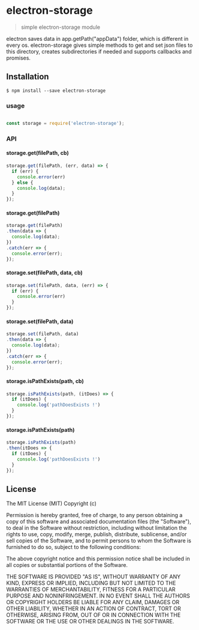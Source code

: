 # electron-storage

> simple electron-storage module

electron saves data in app.getPath("appData") folder, which is different in every os.
electron-storage gives simple methods to get and set json files to this directory,
creates subdirectories if needed and supports callbacks and promises.

## Installation

```
$ npm install --save electron-storage
```
### usage
```js

const storage = require('electron-storage');
```
### API

#### storage.get(filePath, cb)
```js
storage.get(filePath, (err, data) => {
  if (err) {
    console.error(err)
  } else {
    console.log(data);
  }
});
```

#### storage.get(filePath)
```js
storage.get(filePath)
.then(data => {
  console.log(data);
})
.catch(err => {
  console.error(err);
});
```

#### storage.set(filePath, data, cb)
```js
storage.set(filePath, data, (err) => {
  if (err) {
    console.error(err)
  }
});
```

#### storage.set(filePath, data)
```js
storage.set(filePath, data)
.then(data => {
  console.log(data);
})
.catch(err => {
  console.error(err);
});
```

#### storage.isPathExists(path, cb)
```js
storage.isPathExists(path, (itDoes) => {
  if (itDoes) {
    console.log('pathDoesExists !')
  }
});
```

#### storage.isPathExists(path)
```js
storage.isPathExists(path)
.then(itDoes => {
  if (itDoes) {
    console.log('pathDoesExists !')
  }
});
```

## License
The MIT License (MIT)
Copyright (c) <year> <copyright holders>

Permission is hereby granted, free of charge, to any person obtaining a copy of this software and associated documentation files (the "Software"), to deal in the Software without restriction, including without limitation the rights to use, copy, modify, merge, publish, distribute, sublicense, and/or sell copies of the Software, and to permit persons to whom the Software is furnished to do so, subject to the following conditions:

The above copyright notice and this permission notice shall be included in all copies or substantial portions of the Software.

THE SOFTWARE IS PROVIDED "AS IS", WITHOUT WARRANTY OF ANY KIND, EXPRESS OR IMPLIED, INCLUDING BUT NOT LIMITED TO THE WARRANTIES OF MERCHANTABILITY, FITNESS FOR A PARTICULAR PURPOSE AND NONINFRINGEMENT. IN NO EVENT SHALL THE AUTHORS OR COPYRIGHT HOLDERS BE LIABLE FOR ANY CLAIM, DAMAGES OR OTHER LIABILITY, WHETHER IN AN ACTION OF CONTRACT, TORT OR OTHERWISE, ARISING FROM, OUT OF OR IN CONNECTION WITH THE SOFTWARE OR THE USE OR OTHER DEALINGS IN THE SOFTWARE.
